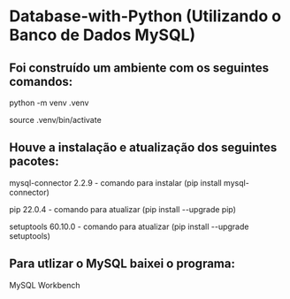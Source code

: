 # Database-with-Python (Utilizando o Banco de Dados MySQL)

## Foi construído um ambiente com os seguintes comandos:

python -m venv .venv

source .venv/bin/activate  
    
  
 ## Houve  a instalação e atualização dos seguintes pacotes:
    
mysql-connector 2.2.9 - comando para instalar (pip install mysql-connector)

pip             22.0.4 - comando para atualizar (pip install --upgrade pip)

setuptools      60.10.0 - comando para atualizar (pip install --upgrade setuptools)

## Para utlizar o MySQL baixei o programa:

MySQL Workbench
